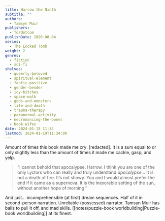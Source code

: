 ```yaml
---
title: Harrow the Ninth
subtitle: ""
authors:
  - Tamsyn Muir
publishers:
  - Tordotcom
publishDate: 2020-08-04
series:
  - The Locked Tomb
weight: 2
genres:
  - fiction
  - sci-fi
shelves:
  - queerly-beloved
  - spiritual-element
  - fanfic-positive
  - gender-bender
  - icy-bitches
  - space-walk
  - gods-and-monsters
  - life-and-death
  - trauma-therapy
  - paranormal-activity
  - necromancing-the-bones
  - book-wifes
date: 2024-01-15 11:34
lastmod: 2024-01-19T11:34:00
---
```

Amount of times this book made me cry: \[redacted]. It is a sum equal to or only slightly less than the amount of times it made me cackle, gasp, and yelp.

> “I cannot behold that apocalypse, Harrow. I think you are one of the only Lyctors who can really and truly understand _apocalypse_… It is not a death of fire. It’s not showy. You and I would almost prefer the end if it came as a supernova. It is the inexorable setting of the sun, without another hope of morning.”

And just… incomprehensible (at first) dream sequences. Half of it in second-person narration. Unreliable (possessed) narrator. Tamsyn Muir has balls to pull it off, and mad skills. [[notes/puzzle-book worldbuilding|Puzzle-book worldbuilding]] at its finest.